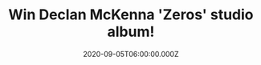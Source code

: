 ---
campaign-uuid: "c-2323e8cc-11ae-4568-a49c-2f7187d03c39"
type: "Competition"
category: "Music"
date: "2020-09-05T06:00:00.000Z"
end-date: "2020-11-05T23:59:00.000Z"
disable-form: false
is_promoted: true
has_entry_page: true
title: "Win Declan McKenna 'Zeros' studio album!"
competition-description: "<p>We have on our hands the second brand new album by the\
  \ 21-year-old north Londoner Declan McKenna: 'Zeros'. A 10-track collection of his\
  \ most compelling material to date. We are giving away his record to one lucky NME\
  \ AAA member to win & enjoy his frenetic songs.</p>\n<p>Maybe it's you? Click below\
  \ for a chance to win it now!</p>\n"
hero-header: "Win Declan McKenna 'Zeros' studio album!"
terms-confirmation: "N/A"
banner-img: "https://assets.expresslyapp.com/asset-000ae887-acd6-4aa2-9a05-2dde53ee29a2.jpg"
logo-left-href: "aaa.nme.com"
logo-left-image: "https://assets.expresslyapp.com/asset-5cc80f84-eb20-40c2-90b0-10a4d20e07a0.jpg"
logo-left-title: "NME AAA"
bg-image-hero: "https://assets.expresslyapp.com/asset-4f1d6a00-f612-4216-acb0-b45ca3d16ca1.jpg"
bg-image-first: "https://assets.expresslyapp.com/asset-7fa45096-fbf7-4fe2-a4fa-06a991f3fdfd.jpg"
section1-content: "<p>We are giving away 'Zeros', the brand new studio album by Declan\
  \ McKenna. A 10-track collection of his most compelling material to date incluing\
  \ his singles 'Beautiful Faces', 'The Key to Life on Earth', 'Daniel, You're Still\
  \ a Child,' and 'Be an Astronaut' & many more songs for you to enjoy.</p>\n<p>Click\
  \ below for a chance to win and get ready to discover all of his new tunes now!</p>\n"
entry-title: "Win Declan McKenna 'Zeros' studio album!"
entry-content: "<p>Enter the draw to win Declan McKenna 'Zeros' studio album by completing\
  \ the form below before 23:59 on the 5th of November 2020.</p>\n"
has-winner: false
prize-description: "Declan McKenna 'Zeros' studio album!"
special-conditions: "Multiple entries are allowed up to one every day."
country-restrictions:
- "GB"
---